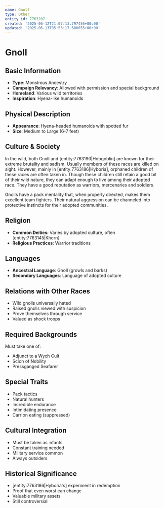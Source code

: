 ```yaml
---
name: Gnoll
type: Other
entity_id: 7763207
created: '2025-06-12T21:07:13.797456+00:00'
updated: '2025-06-13T05:53:17.580655+00:00'
---
```


# Gnoll

## Basic Information
- **Type**: Monstrous Ancestry
- **Campaign Relevancy**: Allowed with permission and special background
- **Homeland**: Various wild territories
- **Inspiration**: Hyena-like humanoids

## Physical Description
- **Appearance**: Hyena-headed humanoids with spotted fur
- **Size**: Medium to Large (6-7 feet)

## Culture & Society
In the wild, both Gnoll and [entity:7763190|Hobgoblin] are known for their extreme brutality and sadism. Usually members of these races are killed on sight. However, mainly in [entity:7763186|Hyboria], orphaned children of these races are often taken in. Though these children still retain a good bit of their wild nature, they can adapt enough to live among their adopted race. They have a good reputation as warriors, mercenaries and soldiers.

Gnolls have a pack mentality that, when properly directed, makes them excellent team fighters. Their natural aggression can be channeled into protective instincts for their adopted communities.

## Religion
- **Common Deities**: Varies by adopted culture, often [entity:7763145|Khorn]
- **Religious Practices**: Warrior traditions

## Languages
- **Ancestral Language**: Gnoll (growls and barks)
- **Secondary Languages**: Language of adopted culture

## Relations with Other Races
- Wild gnolls universally hated
- Raised gnolls viewed with suspicion
- Prove themselves through service
- Valued as shock troops

## Required Backgrounds
Must take one of:
- Adjunct to a Wych Cult
- Scion of Nobility
- Pressganged Seafarer

## Special Traits
- Pack tactics
- Natural hunters
- Incredible endurance
- Intimidating presence
- Carrion eating (suppressed)

## Cultural Integration
- Must be taken as infants
- Constant training needed
- Military service common
- Always outsiders

## Historical Significance
- [entity:7763186|Hyboria's] experiment in redemption
- Proof that even worst can change
- Valuable military assets
- Still controversial